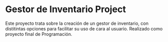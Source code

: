 # Gestor de Inventario Project

Este proyecto trata sobre la creación de un gestor de inventario, con distitintas opciones para facilitar su uso de cara al usuario.
Realizado como proyecto final de Programación.





